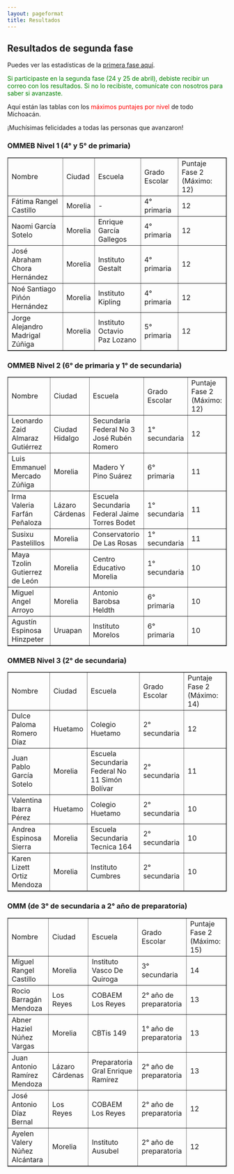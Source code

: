 ```yaml
---
layout: pageformat
title: Resultados
---
```


## Resultados de segunda fase

Puedes ver las estadísticas de la [primera fase aquí](resultadosFase1_2021).

<span style="color:green">Si participaste en la segunda fase (24 y 25 de abril), debiste recibir un correo con los resultados. Si no lo recibiste, comunícate con nosotros para saber si avanzaste.</span>

Aquí están las tablas con los <span style="color:red">máximos puntajes por nivel</span> de todo Michoacán.

¡Muchísimas felicidades a todas las personas que avanzaron!

### OMMEB Nivel 1 (4° y 5° de primaria)

<table border="1" cellpadding="5" cellspacing="5" dir="ltr" width="90%">
	<tbody>
		<tr>
			<td>Nombre</td>
			<td>Ciudad</td>
			<td>Escuela</td>
			<td>Grado Escolar</td>
			<td>Puntaje Fase 2 (Máximo: 12)</td>
		</tr>
		<tr>
			<td>Fátima Rangel Castillo</td>
			<td>Morelia</td>
			<td>-</td>
			<td>4° primaria</td>
			<td>12</td>
		</tr>
		<tr>
			<td>Naomi García Sotelo</td>
			<td>Morelia</td>
			<td>Enrique García Gallegos</td>
			<td>4° primaria</td>
			<td>12</td>
		</tr>
		<tr>
			<td>José Abraham Chora Hernández</td>
			<td>Morelia</td>
			<td>Instituto Gestalt</td>
			<td>4° primaria</td>
			<td>12</td>
		</tr>
		<tr>
			<td>Noé Santiago Piñón Hernández</td>
			<td>Morelia</td>
			<td>Instituto Kipling</td>
			<td>4° primaria</td>
			<td>12</td>
		</tr>
		<tr>
			<td>Jorge Alejandro Madrigal Zúñiga</td>
			<td>Morelia</td>
			<td>Instituto Octavio Paz Lozano</td>
			<td>5° primaria</td>
			<td>12</td>
		</tr>
	</tbody>
</table>


### OMMEB Nivel 2 (6° de primaria y 1° de secundaria)

<table border="1" cellpadding="5" cellspacing="0" dir="ltr" width="90%">
	<tbody>
		<tr>
			<td>Nombre</td>
			<td>Ciudad</td>
			<td>Escuela</td>
			<td>Grado Escolar</td>
			<td>Puntaje Fase 2  (Máximo: 12)</td>
		</tr>
		<tr>
			<td>Leonardo Zaid Almaraz Gutiérrez</td>
			<td>Ciudad Hidalgo</td>
			<td>Secundaria Federal No 3 José Rubén Romero</td>
			<td>1° secundaria</td>
			<td>12</td>
		</tr>
		<tr>
			<td>Luis Emmanuel Mercado Zúñiga</td>
			<td>Morelia</td>
			<td>Madero Y Pino Suárez</td>
			<td>6° primaria</td>
			<td>11</td>
		</tr>
		<tr>
			<td>Irma Valeria Farfán Peñaloza</td>
			<td>Lázaro Cárdenas</td>
			<td>Escuela Secundaria Federal Jaime Torres Bodet</td>
			<td>1° secundaria</td>
			<td>11</td>
		</tr>
		<tr>
			<td>Susixu Pastelillos</td>
			<td>Morelia</td>
			<td>Conservatorio De Las Rosas</td>
			<td>1° secundaria</td>
			<td>11</td>
		</tr>
		<tr>
			<td>Maya Tzolin Gutierrez de León</td>
			<td>Morelia</td>
			<td>Centro Educativo Morelia</td>
			<td>1° secundaria</td>
			<td>10</td>
		</tr>
		<tr>
			<td>Miguel Angel Arroyo</td>
			<td>Morelia</td>
			<td>Antonio Barobsa Heldth</td>
			<td>6° primaria</td>
			<td>10</td>
		</tr>
		<tr>
			<td>Agustín Espinosa Hinzpeter</td>
			<td>Uruapan</td>
			<td>Instituto Morelos</td>
			<td>6° primaria</td>
			<td>10</td>
		</tr>
	</tbody>
</table>


### OMMEB Nivel 3 (2° de secundaria)

<table border="1" cellpadding="5" cellspacing="0" dir="ltr" width="90%">
	<tbody>
		<tr>
			<td>Nombre</td>
			<td>Ciudad</td>
			<td>Escuela</td>
			<td>Grado Escolar</td>
			<td>Puntaje Fase 2 (Máximo: 14)</td>
		</tr>
		<tr>
			<td>Dulce Paloma Romero Díaz</td>
			<td>Huetamo</td>
			<td>Colegio Huetamo</td>
			<td>2° secundaria</td>
			<td>12</td>
		</tr>
		<tr>
			<td>Juan Pablo García Sotelo</td>
			<td>Morelia</td>
			<td>Escuela Secundaria Federal No 11 Simón Bolívar</td>
			<td>2° secundaria</td>
			<td>11</td>
		</tr>
		<tr>
			<td>Valentina Ibarra Pérez</td>
			<td>Huetamo</td>
			<td>Colegio Huetamo</td>
			<td>2° secundaria</td>
			<td>10</td>
		</tr>
		<tr>
			<td>Andrea Espinosa Sierra</td>
			<td>Morelia</td>
			<td>Escuela Secundaria Tecnica 164</td>
			<td>2° secundaria</td>
			<td>10</td>
		</tr>
		<tr>
			<td>Karen Lizett Ortiz Mendoza</td>
			<td>Morelia</td>
			<td>Instituto Cumbres</td>
			<td>2° secundaria</td>
			<td>10</td>
		</tr>
	</tbody>
</table>

### OMM (de 3° de secundaria a 2° año de preparatoria)

<table border="1" cellpadding="5" cellspacing="0" dir="ltr" width="90%">
	<tbody>
		<tr>
			<td>Nombre</td>
			<td>Ciudad</td>
			<td>Escuela</td>
			<td>Grado Escolar</td>
			<td>Puntaje Fase 2 (Máximo: 15)</td>
		</tr>
		<tr>
			<td>Miguel Rangel Castillo</td>
			<td>Morelia</td>
			<td>Instituto Vasco De Quiroga</td>
			<td>3° secundaria</td>
			<td>14</td>
		</tr>
		<tr>
			<td>Rocio Barragán Mendoza</td>
			<td>Los Reyes</td>
			<td>COBAEM Los Reyes</td>
			<td>2° año de preparatoria</td>
			<td>13</td>
		</tr>
		<tr>
			<td>Abner Haziel Núñez Vargas</td>
			<td>Morelia</td>
			<td>CBTis 149</td>
			<td>1° año de preparatoria</td>
			<td>13</td>
		</tr>
		<tr>
			<td>Juan Antonio Ramírez Mendoza</td>
			<td>Lázaro Cárdenas</td>
			<td>Preparatoria Gral Enrique Ramírez</td>
			<td>2° año de preparatoria</td>
			<td>13</td>
		</tr>
		<tr>
			<td>José Antonio Díaz Bernal</td>
			<td>Los Reyes</td>
			<td>COBAEM Los Reyes</td>
			<td>2° año de preparatoria</td>
			<td>12</td>
		</tr>
		<tr>
			<td>Ayelen Valery Núñez Alcántara</td>
			<td>Morelia</td>
			<td>Instituto Ausubel</td>
			<td>2° año de preparatoria</td>
			<td>12</td>
		</tr>
	</tbody>
</table>
